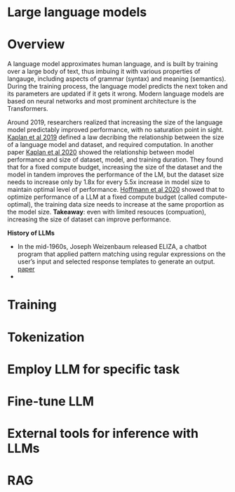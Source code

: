 <h1>Large language models</h1>

# Overview
A language model approximates human language, and is built by training over a large body of text, thus imbuing it with various properties of langauge, including aspects of grammar (syntax) and meaning (semantics). During the training process, the language model predicts the next token and its parameters are updated if it gets it wrong. Modern language models are based on neural networks and most prominent architecture is the Transformers. 

Around 2019, researchers realized that increasing the size of the language model predictably improved performance, with no saturation point in sight. [Kaplan et al 2019](https://arxiv.org/abs/2001.08361) defined a law decribing the relationship between the size of a language model and dataset, and required computation. In another paper [Kaplan et al 2020](https://arxiv.org/pdf/2001.08361.pdf) showed the relationship between model performance and size of dataset, model, and training duration. They found that for a fixed compute budget, increasing the size of the dataset and the model in tandem improves the performance of the LM, but the dataset size needs to increase only by 1.8x for every 5.5x increase in model size to maintain optimal level of performance. [Hoffmann et al 2020](https://arxiv.org/pdf/2203.15556.pdf) showed that to optimize performance of a LLM at a fixed compute budget (called compute-optimal), the training data size needs to increase at the same proportion as the model size. __Takeaway__: even with limited resouces (compuation), increasing the size of dataset can improve performance.

__History of LLMs__
- In the mid-1960s, Joseph Weizenbaum released ELIZA, a chatbot program that applied pattern matching using regular expressions on the user’s input and selected response templates to generate an output. [paper](https://hackaday.com/wp-content/uploads/2024/02/WEIZENBAUM-1966-ELIZA-A-Computer-Program-For-the-Study-of-Natural-Language-Communication-Between-Man-And-Machine.pdf)
- 


# Training 

# Tokenization

# Employ LLM for specific task

# Fine-tune LLM

# External tools for inference with LLMs

# RAG
